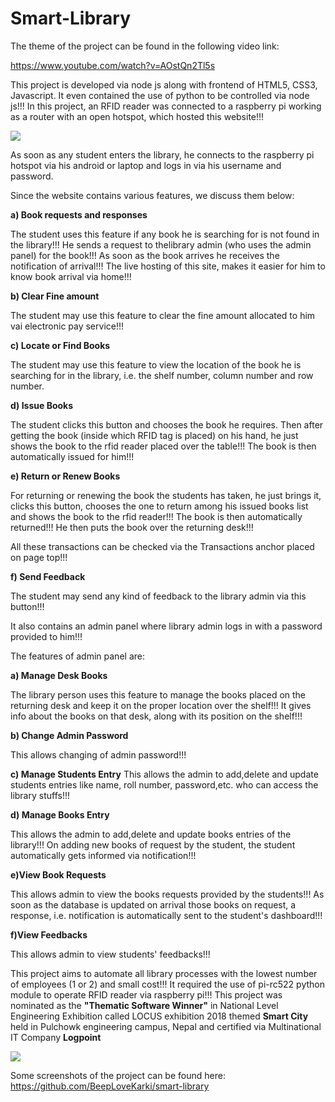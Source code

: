 # Smart-Library

The theme of the project can be found in the following video link:

https://www.youtube.com/watch?v=AOstQn2Tl5s

This project is developed via node js along with frontend of HTML5, CSS3, Javascript. It even contained the use of python to be controlled via node js!!! In this project, an RFID reader was connected to a raspberry pi working as a router with an open hotspot, which hosted this website!!!

<img src="https://images-na.ssl-images-amazon.com/images/I/61AjLsi7sDL._SX355_.jpg"/>


As soon as any student enters the library, he connects to the raspberry pi hotspot via his android or laptop and logs in via his username and password. 


Since the website contains various features, we discuss them below:

<b>a) Book requests and responses</b>

The student uses this feature if any book he is searching for is not found in the library!!! He sends a request to thelibrary admin (who uses the admin panel) for the book!!! As soon as the book arrives he receives the notification of arrival!!! The live hosting of this site, makes it easier for him to know book arrival via home!!!



<b>b) Clear Fine amount</b>

The student may use this feature to clear the fine amount allocated to him vai electronic pay service!!!


<b>c) Locate or Find Books</b>

The student may use this feature to view the location of the book he is searching for in the library, i.e. the shelf number, column number and row number.

<b>d) Issue Books</b>

The student clicks this button and chooses the book he requires. Then after getting the book (inside which RFID tag is placed) on his hand, he just shows the book to the rfid reader placed over the table!!! The book is then automatically issued for him!!!

<b>e) Return or Renew Books</b>

For returning or renewing the book the students has taken, he just brings it, clicks this button, chooses the one to return among his issued books list and shows the book to the rfid reader!!! The book is then automatically returned!!!
He then puts the book over the returning desk!!!


All these transactions can be checked via the Transactions anchor placed on page top!!!


<b>f) Send Feedback</b>

The student may send any kind of feedback to the library admin via this button!!!



It also contains an admin panel where library admin logs in with a password provided to him!!!


The features of admin panel are:

<b>a) Manage Desk Books</b>

The library person uses this feature to manage the books placed on the returning desk and keep it on the proper location over the shelf!!! It gives info about the books on that desk, along with its position on the shelf!!! 

<b>b) Change Admin Password</b>

This allows changing of admin password!!!


<b>c) Manage Students Entry</b>
This allows the admin to add,delete and update students entries like name, roll number, password,etc. who can access the library stuffs!!!

<b>d) Manage Books Entry</b>

This allows the admin to add,delete and update books entries of the library!!! On adding new books of request by the student, the student automatically gets informed via notification!!!

<b>e)View Book Requests</b>

This allows admin to view the books requests provided by the students!!! As soon as the database is updated on arrival those books on request, a response, i.e. notification is automatically sent to the student's dashboard!!!

<b>f)View Feedbacks</b>

This allows admin to view students' feedbacks!!!


This project aims to automate all library processes with the lowest number of employees (1 or 2) and small cost!!! It required the use of pi-rc522 python module to operate RFID reader via raspberry pi!!! This project was nominated as the <b>"Thematic Software Winner"</b> in National Level Engineering Exhibition called LOCUS exhibition 2018 themed <b>Smart City</b> held in Pulchowk engineering campus, Nepal and certified via Multinational IT Company <b>Logpoint</b>

<img src="https://github.com/BeepLoveKarki/smart-library/blob/master/winner.jpg"/>

Some screenshots of the project can be found here: https://github.com/BeepLoveKarki/smart-library
